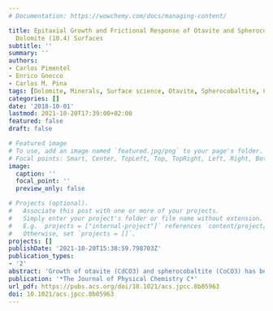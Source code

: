 ```yaml
---
# Documentation: https://wowchemy.com/docs/managing-content/

title: Epitaxial Growth and Frictional Response of Otavite and Spherocobaltite on
  Dolomite (10.4) Surfaces
subtitle: ''
summary: ''
authors:
- Carlos Pimentel
- Enrico Gnecco
- Carlos M. Pina
tags: [Dolomite, Minerals, Surface science, Otavite, Spherocobaltite, Carbonates, AFM, Crystal growth, Crystallography]
categories: []
date: '2018-10-01'
lastmod: 2021-10-20T17:39:00+02:00
featured: false
draft: false

# Featured image
# To use, add an image named `featured.jpg/png` to your page's folder.
# Focal points: Smart, Center, TopLeft, Top, TopRight, Left, Right, BottomLeft, Bottom, BottomRight.
image:
  caption: ''
  focal_point: ''
  preview_only: false

# Projects (optional).
#   Associate this post with one or more of your projects.
#   Simply enter your project's folder or file name without extension.
#   E.g. `projects = ["internal-project"]` references `content/project/deep-learning/index.md`.
#   Otherwise, set `projects = []`.
projects: []
publishDate: '2021-10-20T15:38:59.798703Z'
publication_types:
- '2'
abstract: 'Growth of otavite (CdCO3) and spherocobaltite (CoCO3) has been promoted on dolomite (10.4) surfaces at room temperature by immersing cleaved dolomite crystals in highly supersaturated solutions with respect to those phases. In situ atomic force microscopy (AFM) observations show that otavite and spherocobaltite overgrow preferentially on dolomite step edges and (10.4) terraces by two-dimensional nucleation. High-resolution friction AFM images reveal the parallelism between the lattices of the overgrowths and the substrate, demonstrating that the growth of otavite and spherocobaltite on dolomite (10.4) surfaces is epitaxial. Similar values of lattice parameters measured on high-resolution friction images of substrates and overgrowths indicate the accommodation of the otavite and spherocobaltite (10.4) surface lattices to the dolomite substrate structure. The frictional response of otavite and spherocobaltite overgrowth surfaces resulted to be significantly higher than that of dolomite. These differences in frictional response can be attributed to the strain generated by the misfits between dolomite substrates and the overgrowths.'
publication: '*The Journal of Physical Chemistry C*'
url_pdf: https://pubs.acs.org/doi/10.1021/acs.jpcc.8b05963
doi: 10.1021/acs.jpcc.8b05963
---
```

